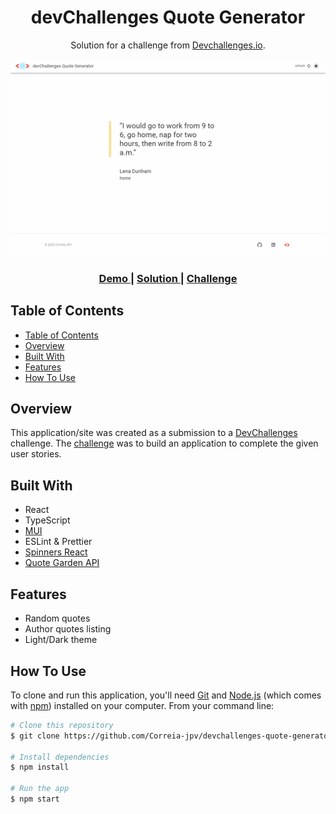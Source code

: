 <h1 align="center">devChallenges Quote Generator</h1>

<div align="center">
   Solution for a challenge from  <a href="http://devchallenges.io" target="_blank">Devchallenges.io</a>.
</div>

![screenshot](src/assets/app-showcase.gif)

<div align="center">
  <h3>
    <a href="https://devchallenges-quote-generator.vercel.app/">
      Demo
    </a>
    <span> | </span>
    <a href="https://devchallenges.io/solutions/QodmbXPoEIf5SgwSfVKi">
      Solution
    </a>
    <span> | </span>
    <a href="https://devchallenges.io/challenges/8Y3J4ucAMQpSnYTwwWW8">
      Challenge
    </a>
  </h3>
</div>

<!-- TABLE OF CONTENTS -->

## Table of Contents

- [Table of Contents](#table-of-contents)
- [Overview](#overview)
- [Built With](#built-with)
- [Features](#features)
- [How To Use](#how-to-use)


## Overview

This application/site was created as a submission to a [DevChallenges](https://devchallenges.io/challenges) challenge. The [challenge](https://devchallenges.io/challenges/8Y3J4ucAMQpSnYTwwWW8) was to build an application to complete the given user stories.


## Built With

- React
- TypeScript 
- [MUI](https://mui.com/)
- ESLint & Prettier
- [Spinners React](https://www.npmjs.com/package/spinners-react)
- [Quote Garden API](https://pprathameshmore.github.io/QuoteGarden/)


## Features

- Random quotes
- Author quotes listing
- Light/Dark theme

## How To Use

To clone and run this application, you'll need [Git](https://git-scm.com) and [Node.js](https://nodejs.org/en/download/) (which comes with [npm](http://npmjs.com)) installed on your computer. From your command line:

```bash
# Clone this repository
$ git clone https://github.com/Correia-jpv/devchallenges-quote-generator

# Install dependencies
$ npm install

# Run the app
$ npm start
```